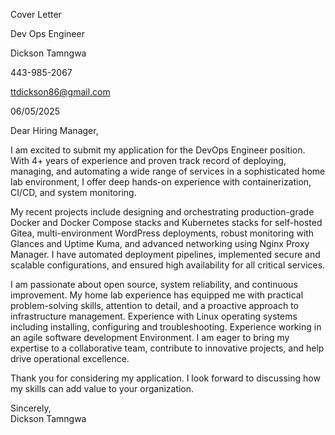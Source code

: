 Cover Letter

Dev Ops Engineer

Dickson Tamngwa 

443-985-2067  

ttdickson86@gmail.com 
 
06/05/2025

Dear Hiring Manager,

I am excited to submit my application for the DevOps Engineer position. With 4+ years of experience and proven track record of deploying, managing, and automating a wide range of services in a sophisticated home lab environment, I offer deep hands-on experience with containerization, CI/CD, and system monitoring.

My recent projects include designing and orchestrating production-grade Docker and Docker Compose stacks and Kubernetes stacks for self-hosted Gitea, multi-environment WordPress deployments, robust monitoring with Glances and Uptime Kuma, and advanced networking using Nginx Proxy Manager. I have automated deployment pipelines, implemented secure and scalable configurations, and ensured high availability for all critical services.

I am passionate about open source, system reliability, and continuous improvement. My home lab experience has equipped me with practical problem-solving skills, attention to detail, and a proactive approach to infrastructure management. Experience with Linux operating systems including installing, configuring and troubleshooting. Experience working in an agile software development Environment. I am eager to bring my expertise to a collaborative team, contribute to innovative projects, and help drive operational excellence.

Thank you for considering my application. I look forward to discussing how my skills can add value to your organization.

Sincerely,  
 Dickson Tamngwa

